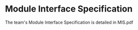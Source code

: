 # Module Interface Specification #

The team's Module Interface Specification is detailed in MIS.pdf